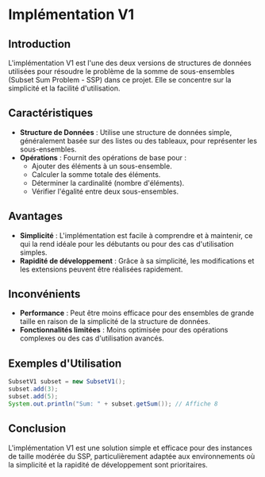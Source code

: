 # Implémentation V1

## Introduction

L'implémentation V1 est l'une des deux versions de structures de données utilisées pour résoudre le problème de la somme de sous-ensembles (Subset Sum Problem - SSP) dans ce projet. Elle se concentre sur la simplicité et la facilité d'utilisation.

## Caractéristiques

- **Structure de Données** : Utilise une structure de données simple, généralement basée sur des listes ou des tableaux, pour représenter les sous-ensembles.
- **Opérations** : Fournit des opérations de base pour :
  - Ajouter des éléments à un sous-ensemble.
  - Calculer la somme totale des éléments.
  - Déterminer la cardinalité (nombre d'éléments).
  - Vérifier l'égalité entre deux sous-ensembles.

## Avantages

- **Simplicité** : L'implémentation est facile à comprendre et à maintenir, ce qui la rend idéale pour les débutants ou pour des cas d'utilisation simples.
- **Rapidité de développement** : Grâce à sa simplicité, les modifications et les extensions peuvent être réalisées rapidement.

## Inconvénients

- **Performance** : Peut être moins efficace pour des ensembles de grande taille en raison de la simplicité de la structure de données.
- **Fonctionnalités limitées** : Moins optimisée pour des opérations complexes ou des cas d'utilisation avancés.

## Exemples d'Utilisation

```java
SubsetV1 subset = new SubsetV1();
subset.add(3);
subset.add(5);
System.out.println("Sum: " + subset.getSum()); // Affiche 8
```

## Conclusion

L'implémentation V1 est une solution simple et efficace pour des instances de taille modérée du SSP, particulièrement adaptée aux environnements où la simplicité et la rapidité de développement sont prioritaires.
